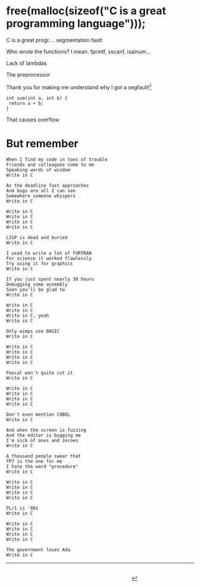 <style>
li{color:white;}
</style>
# free(malloc(sizeof("C is a great programming language")));

C is a great progr.... segmentation fault

Who wrote the functions? I mean: fprintf, sscanf, isalnum...

Lack of lambdas

The preprocessor

Thank you for making me understand why I got a segfault![^1]

~~~
int sum(int a, int b) {
 return a + b;
}
~~~

That causes overflow

# But remember

~~~
When I find my code in tons of trouble
Friends and colleagues come to me
Speaking words of wisdom
Write in C

As the deadline fast approaches
And bugs are all I can see
Somewhere someone whispers
Write in C

Write in C
Write in C
Write in C
Write in C

LISP is dead and buried
Write in C

I used to write a lot of FORTRAN
For science it worked flawlessly
Try using it for graphics
Write in C

If you just spent nearly 30 hours
Debugging some assembly
Soon you'll be glad to
Write in C

Write in C
Write in C
Write in C, yeah
Write in C

Only wimps use BASIC
Write in C

Write in C
Write in C
Write in C
Write in C

Pascal won't quite cut it
Write in C

Write in C
Write in C
Write in C
Write in C

Don't even mention COBOL
Write in C

And when the screen is fuzzing
And the editor is bugging me
I'm sick of ones and zeroes
Write in C

A thousand people swear that
TP7 is the one for me
I hate the word "procedure"
Write in C

Write in C
Write in C
Write in C
Write in C

PL/1 is '80s
Write in C

Write in C
Write in C
Write in C
Write in C

The government loves Ada
Write in C
~~~

[^1]: gcc10 -fanalyzer can explain why you got a segfault. But this is
    product of the C implementation. Not of the C standard.

